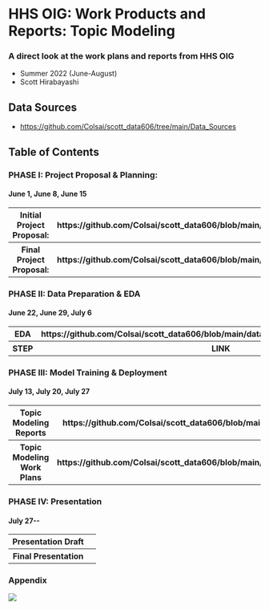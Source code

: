# HHS OIG: Work Products and Reports: Topic Modeling
### A direct look at the work plans and reports from HHS OIG
- Summer 2022 (June-August)
- Scott Hirabayashi

## Data Sources
- https://github.com/Colsai/scott_data606/tree/main/Data_Sources

## Table of Contents   

### PHASE I: Project Proposal & Planning:
#### June 1, June 8, June 15	
<table>
<tr>
<th> Initial Project Proposal:</th> 
<th> https://github.com/Colsai/scott_data606/blob/main/Project_Proposal.md </th>
<tr>
  <th> Final Project Proposal: </th>
<th> https://github.com/Colsai/scott_data606/blob/main/Project_Proposal.md </th>
</table>
  
### PHASE II: Data Preparation & EDA
#### June 22, June 29, July 6	
<table>
<tr>
<th> EDA </th> 
<th> https://github.com/Colsai/scott_data606/blob/main/data_preparation_eda/Initial_EDA.ipynb </th>
</tr>
<tr>
<th> STEP </th> 
<th> LINK </th>
</tr>
</table>

### PHASE III: Model Training & Deployment 
#### July 13, July 20, July 27
<table>
<tr>
<th> Topic Modeling Reports </th> 
<th> https://github.com/Colsai/scott_data606/blob/main/Topic_Modeling_Final/Topic_Modeling_Reports_2.ipynb </th>
</tr>
<tr>
<th> Topic Modeling Work Plans </th> 
<th> https://github.com/Colsai/scott_data606/blob/main/Topic_Modeling_Final/Topic_Modeling_Workplans_1.ipynb </th>
</tr>
</table>

### PHASE IV: Presentation
#### July 27--
<table>
<tr>
<th> Presentation Draft </th> 
<th> </th>
</tr>
<tr>
<th> Final Presentation </th> 
<th>  </th>
</tr>
</table>

### Appendix
![](<https://user-images.githubusercontent.com/70355052/182250677-fb1aa06e-fd43-4c9a-8084-362bb56d0a64.png?raw=true>)
